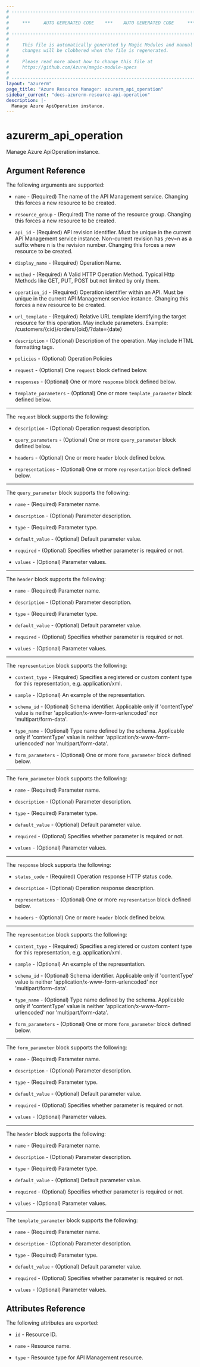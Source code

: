```yaml
---
# ----------------------------------------------------------------------------
#
#     ***     AUTO GENERATED CODE    ***    AUTO GENERATED CODE     ***
#
# ----------------------------------------------------------------------------
#
#     This file is automatically generated by Magic Modules and manual
#     changes will be clobbered when the file is regenerated.
#
#     Please read more about how to change this file at
#     https://github.com/Azure/magic-module-specs
#
# ----------------------------------------------------------------------------
layout: "azurerm"
page_title: "Azure Resource Manager: azurerm_api_operation"
sidebar_current: "docs-azurerm-resource-api-operation"
description: |-
  Manage Azure ApiOperation instance.
---
```


# azurerm_api_operation

Manage Azure ApiOperation instance.


## Argument Reference

The following arguments are supported:

* `name` - (Required) The name of the API Management service. Changing this forces a new resource to be created.

* `resource_group` - (Required) The name of the resource group. Changing this forces a new resource to be created.

* `api_id` - (Required) API revision identifier. Must be unique in the current API Management service instance. Non-current revision has ;rev=n as a suffix where n is the revision number. Changing this forces a new resource to be created.

* `display_name` - (Required) Operation Name.

* `method` - (Required) A Valid HTTP Operation Method. Typical Http Methods like GET, PUT, POST but not limited by only them.

* `operation_id` - (Required) Operation identifier within an API. Must be unique in the current API Management service instance. Changing this forces a new resource to be created.

* `url_template` - (Required) Relative URL template identifying the target resource for this operation. May include parameters. Example: /customers/{cid}/orders/{oid}/?date={date}

* `description` - (Optional) Description of the operation. May include HTML formatting tags.

* `policies` - (Optional) Operation Policies

* `request` - (Optional) One `request` block defined below.

* `responses` - (Optional) One or more `response` block defined below.

* `template_parameters` - (Optional) One or more `template_parameter` block defined below.

---

The `request` block supports the following:

* `description` - (Optional) Operation request description.

* `query_parameters` - (Optional) One or more `query_parameter` block defined below.

* `headers` - (Optional) One or more `header` block defined below.

* `representations` - (Optional) One or more `representation` block defined below.


---

The `query_parameter` block supports the following:

* `name` - (Required) Parameter name.

* `description` - (Optional) Parameter description.

* `type` - (Required) Parameter type.

* `default_value` - (Optional) Default parameter value.

* `required` - (Optional) Specifies whether parameter is required or not.

* `values` - (Optional) Parameter values.

---

The `header` block supports the following:

* `name` - (Required) Parameter name.

* `description` - (Optional) Parameter description.

* `type` - (Required) Parameter type.

* `default_value` - (Optional) Default parameter value.

* `required` - (Optional) Specifies whether parameter is required or not.

* `values` - (Optional) Parameter values.

---

The `representation` block supports the following:

* `content_type` - (Required) Specifies a registered or custom content type for this representation, e.g. application/xml.

* `sample` - (Optional) An example of the representation.

* `schema_id` - (Optional) Schema identifier. Applicable only if 'contentType' value is neither 'application/x-www-form-urlencoded' nor 'multipart/form-data'.

* `type_name` - (Optional) Type name defined by the schema. Applicable only if 'contentType' value is neither 'application/x-www-form-urlencoded' nor 'multipart/form-data'.

* `form_parameters` - (Optional) One or more `form_parameter` block defined below.


---

The `form_parameter` block supports the following:

* `name` - (Required) Parameter name.

* `description` - (Optional) Parameter description.

* `type` - (Required) Parameter type.

* `default_value` - (Optional) Default parameter value.

* `required` - (Optional) Specifies whether parameter is required or not.

* `values` - (Optional) Parameter values.

---

The `response` block supports the following:

* `status_code` - (Required) Operation response HTTP status code.

* `description` - (Optional) Operation response description.

* `representations` - (Optional) One or more `representation` block defined below.

* `headers` - (Optional) One or more `header` block defined below.


---

The `representation` block supports the following:

* `content_type` - (Required) Specifies a registered or custom content type for this representation, e.g. application/xml.

* `sample` - (Optional) An example of the representation.

* `schema_id` - (Optional) Schema identifier. Applicable only if 'contentType' value is neither 'application/x-www-form-urlencoded' nor 'multipart/form-data'.

* `type_name` - (Optional) Type name defined by the schema. Applicable only if 'contentType' value is neither 'application/x-www-form-urlencoded' nor 'multipart/form-data'.

* `form_parameters` - (Optional) One or more `form_parameter` block defined below.


---

The `form_parameter` block supports the following:

* `name` - (Required) Parameter name.

* `description` - (Optional) Parameter description.

* `type` - (Required) Parameter type.

* `default_value` - (Optional) Default parameter value.

* `required` - (Optional) Specifies whether parameter is required or not.

* `values` - (Optional) Parameter values.

---

The `header` block supports the following:

* `name` - (Required) Parameter name.

* `description` - (Optional) Parameter description.

* `type` - (Required) Parameter type.

* `default_value` - (Optional) Default parameter value.

* `required` - (Optional) Specifies whether parameter is required or not.

* `values` - (Optional) Parameter values.

---

The `template_parameter` block supports the following:

* `name` - (Required) Parameter name.

* `description` - (Optional) Parameter description.

* `type` - (Required) Parameter type.

* `default_value` - (Optional) Default parameter value.

* `required` - (Optional) Specifies whether parameter is required or not.

* `values` - (Optional) Parameter values.

## Attributes Reference

The following attributes are exported:

* `id` - Resource ID.

* `name` - Resource name.

* `type` - Resource type for API Management resource.

